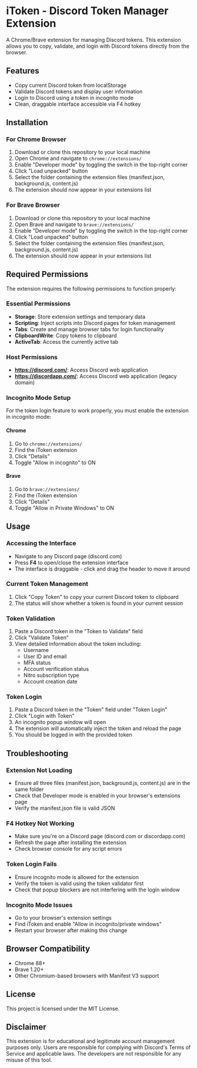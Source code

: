 # iToken - Discord Token Manager Extension

A Chrome/Brave extension for managing Discord tokens. This extension allows you to copy, validate, and login with Discord tokens directly from the browser.

## Features

- Copy current Discord token from localStorage
- Validate Discord tokens and display user information
- Login to Discord using a token in incognito mode
- Clean, draggable interface accessible via F4 hotkey

## Installation

### For Chrome Browser

1. Download or clone this repository to your local machine
2. Open Chrome and navigate to `chrome://extensions/`
3. Enable "Developer mode" by toggling the switch in the top-right corner
4. Click "Load unpacked" button
5. Select the folder containing the extension files (manifest.json, background.js, content.js)
6. The extension should now appear in your extensions list

### For Brave Browser

1. Download or clone this repository to your local machine
2. Open Brave and navigate to `brave://extensions/`
3. Enable "Developer mode" by toggling the switch in the top-right corner
4. Click "Load unpacked" button
5. Select the folder containing the extension files (manifest.json, background.js, content.js)
6. The extension should now appear in your extensions list

## Required Permissions

The extension requires the following permissions to function properly:

### Essential Permissions
- **Storage**: Store extension settings and temporary data
- **Scripting**: Inject scripts into Discord pages for token management
- **Tabs**: Create and manage browser tabs for login functionality
- **ClipboardWrite**: Copy tokens to clipboard
- **ActiveTab**: Access the currently active tab

### Host Permissions
- **https://discord.com/**: Access Discord web application
- **https://discordapp.com/**: Access Discord web application (legacy domain)

### Incognito Mode Setup

For the token login feature to work properly, you must enable the extension in incognito mode:

#### Chrome
1. Go to `chrome://extensions/`
2. Find the iToken extension
3. Click "Details"
4. Toggle "Allow in incognito" to ON

#### Brave
1. Go to `brave://extensions/`
2. Find the iToken extension
3. Click "Details"
4. Toggle "Allow in Private Windows" to ON

## Usage

### Accessing the Interface
- Navigate to any Discord page (discord.com)
- Press **F4** to open/close the extension interface
- The interface is draggable - click and drag the header to move it around

### Current Token Management
1. Click "Copy Token" to copy your current Discord token to clipboard
2. The status will show whether a token is found in your current session

### Token Validation
1. Paste a Discord token in the "Token to Validate" field
2. Click "Validate Token"
3. View detailed information about the token including:
   - Username 
   - User ID and email
   - MFA status
   - Account verification status
   - Nitro subscription type
   - Account creation date

### Token Login
1. Paste a Discord token in the "Token" field under "Token Login"
2. Click "Login with Token"
3. An incognito popup window will open
4. The extension will automatically inject the token and reload the page
5. You should be logged in with the provided token

## Troubleshooting

### Extension Not Loading
- Ensure all three files (manifest.json, background.js, content.js) are in the same folder
- Check that Developer mode is enabled in your browser's extensions page
- Verify the manifest.json file is valid JSON

### F4 Hotkey Not Working
- Make sure you're on a Discord page (discord.com or discordapp.com)
- Refresh the page after installing the extension
- Check browser console for any script errors

### Token Login Fails
- Ensure incognito mode is allowed for the extension
- Verify the token is valid using the token validator first
- Check that popup blockers are not interfering with the login window

### Incognito Mode Issues
- Go to your browser's extension settings
- Find iToken and enable "Allow in incognito/private windows"
- Restart your browser after making this change

## Browser Compatibility

- Chrome 88+
- Brave 1.20+
- Other Chromium-based browsers with Manifest V3 support

## License

This project is licensed under the MIT License.


## Disclaimer

This extension is for educational and legitimate account management purposes only. Users are responsible for complying with Discord's Terms of Service and applicable laws. The developers are not responsible for any misuse of this tool.
